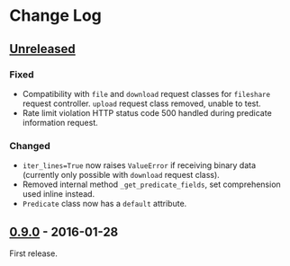 # Change Log

## [Unreleased][unreleased]
### Fixed
- Compatibility with `file` and `download` request classes for `fileshare` request controller. `upload` request class removed, unable to test.
- Rate limit violation HTTP status code 500 handled during predicate information request.

### Changed
- `iter_lines=True` now raises `ValueError` if receiving binary data (currently only possible with `download` request class).
- Removed internal method `_get_predicate_fields`, set comprehension used inline instead.
- `Predicate` class now has a `default` attribute.

## [0.9.0] - 2016-01-28

First release.

[unreleased]: https://github.com/python-astrodynamics/spacetrack/compare/0.9.0...HEAD
[0.9.0]: https://github.com/python-astrodynamics/spacetrack/compare/e5fc088a96ec1557d44931e00500cdcef8349fad...0.9.0

